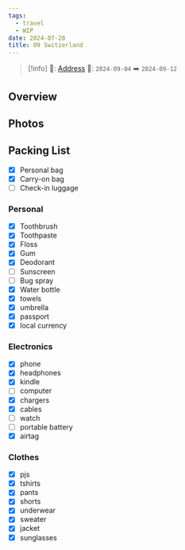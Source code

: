 ```yaml
---
tags:
  - travel
  - WIP
date: 2024-07-28
title: 09 Switzerland
---
```



> [!info]
>📌: [Address]()
>📅: `2024-09-04` ➡️ `2024-09-12`

## Overview



## Photos

## Packing  List

- [x] Personal bag
- [x] Carry-on bag
- [ ] Check-in luggage

### Personal

- [x] Toothbrush
- [x] Toothpaste
- [x] Floss
- [x] Gum
- [x] Deodorant
- [ ] Sunscreen
- [ ] Bug spray
- [x] Water bottle
- [x] towels
- [x] umbrella
- [x] passport
- [x] local currency

### Electronics

- [x] phone
- [x] headphones
- [x] kindle
- [ ] computer
- [x] chargers
- [x] cables
- [ ] watch
- [ ] portable battery
- [x] airtag

### Clothes

- [x] pjs
- [x] tshirts
- [x] pants
- [x] shorts
- [x] underwear
- [x] sweater
- [x] jacket
- [x] sunglasses